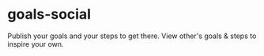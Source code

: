 # goals-social
Publish your goals and your steps to get there. View other's goals &amp; steps to inspire your own. 
